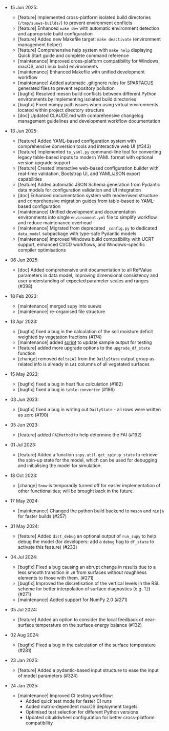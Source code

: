 <!-- Each entry should fall into one of the following categories: -->
<!-- [feature]: New feature -->
<!-- [bugfix]: Bug fixes; also, create a related GitHub issue -->
<!-- [maintenance]: Codebase maintenance -->
<!-- [doc]: Documentation updates -->
<!-- [change]: Changes exposed to users -->

- 15 Jun 2025:
  - [feature] Implemented cross-platform isolated build directories (`/tmp/suews-builds/`) to prevent environment conflicts
  - [feature] Enhanced `make dev` with automatic environment detection and appropriate build configuration
  - [feature] Added new Makefile target: `make deactivate` (environment management helper)
  - [feature] Comprehensive help system with `make help` displaying Quick Start guide and complete command reference
  - [maintenance] Improved cross-platform compatibility for Windows, macOS, and Linux build environments
  - [maintenance] Enhanced Makefile with unified development workflow
  - [maintenance] Added automatic .gitignore rules for SPARTACUS generated files to prevent repository pollution
  - [bugfix] Resolved meson build conflicts between different Python environments by implementing isolated build directories
  - [bugfix] Fixed numpy path issues when using virtual environments located within project directory structure
  - [doc] Updated CLAUDE.md with comprehensive changelog management guidelines and development workflow documentation

- 13 Jun 2025:
  - [feature] Added YAML-based configuration system with comprehensive conversion tools and interactive web UI (#343)
  - [feature] Implemented `to_yaml.py` command-line tool for converting legacy table-based inputs to modern YAML format with optional version upgrade support
  - [feature] Created interactive web-based configuration builder with real-time validation, Bootstrap UI, and YAML/JSON export capabilities
  - [feature] Added automatic JSON Schema generation from Pydantic data models for configuration validation and UI integration
  - [doc] Enhanced documentation system with modernised structure and comprehensive migration guides from table-based to YAML-based configuration
  - [maintenance] Unified development and documentation environments into single `environment.yml` file to simplify workflow and reduce maintenance overhead
  - [maintenance] Migrated from deprecated `_config.py` to dedicated `data_model` subpackage with type-safe Pydantic models
  - [maintenance] Improved Windows build compatibility with UCRT support, enhanced CI/CD workflows, and Windows-specific compiler optimisations

- 06 Jun 2025:
  - [doc] Added comprehensive unit documentation to all RefValue parameters in data model, improving dimensional consistency and user understanding of expected parameter scales and ranges (#398)

- 18 Feb 2023:
  - [maintenance] merged supy into suews
  - [maintenance] re-organised file structure

- 13 Apr 2023:
  - [bugfix] fixed a bug in the calculation of the soil moisture deficit weighted by vegetation fractions (#174)
  - [maintenance] added [script](src/supy/gen_sample_output.py) to update sample output for testing
  - [feature] added more upgrade options to the `upgrade_df_state` function
  - [change] removed `deltaLAI` from the `DailyState` output group as related info is already in `LAI` columns of all vegetated surfaces

- 15 May 2023:
  - [bugfix] fixed a bug in heat flux calculation (#182)
  - [bugfix] fixed a bug in `table-converter` (#186)

- 03 Jun 2023:
  - [bugfix] fixed a bug in writing out `DailyState` - all rows were written as zero (#190)

- 05 Jun 2023:
  - [feature] added `FAIMethod` to help determine the FAI (#192)

- 01 Jul 2023:
  - [feature] Added a function `supy.util.get_spinup_state` to retrieve the spin-up state for the model, which can be used for debugging and initialising the model for simulation.

- 18 Oct 2023:
  - [change] `Snow` is temporarily turned off for easier implementation of other functionalities; will be brought back in the future.

- 17 May 2024:
  - [maintenance] Changed the python build backend to `meson` and `ninja` for faster builds (#257)

- 31 May 2024:
  - [feature] Added `dict_debug` an optional output of `run_supy` to help debug the model (for developers: add a `debug` flag to `df_state` to activate this feature) (#233)

- 04 Jul 2024:
  - [bugfix] Fixed a bug causing an abrupt change in results due to a less smooth transition in `z0` from surfaces without roughness elements to those with them. (#271)
  - [bugfix] Improved the discretisation of the vertical levels in the RSL scheme for better interpolation of surface diagnostics (e.g. `T2`) (#271)
  - [maintenance] Added support for NumPy 2.0 (#271)

- 05 Jul 2024:
  - [feature] Added an option to consider the local feedback of near-surface temperature on the surface energy balance (#132)

- 02 Aug 2024:
  - [bugfix] Fixed a bug in the calculation of the surface temperature (#281)

- 23 Jan 2025:
  - [feature] Added a pydantic-based input structure to ease the input of model parameters (#324)

- 24 Jan 2025:
  - [maintenance] Improved CI testing workflow:
    - Added quick test mode for faster CI runs
    - Added matrix-dependent macOS deployment targets
    - Optimised test selection for different Python versions
    - Updated cibuildwheel configuration for better cross-platform compatibility
